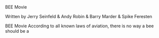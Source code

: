 BEE Movie

Written by Jerry Seinfeld & Andy Robin & Barry Marder & Spike Feresten


BEE Movie
According to all known laws of aviation, there is no way a bee should be a